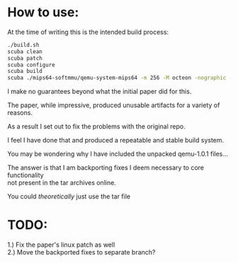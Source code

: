 # How to use:

At the time of writing this is the intended build process:

```bash
./build.sh
scuba clean
scuba patch
scuba configure
scuba build
scuba ./mips64-softmmu/qemu-system-mips64 -m 256 -M octeon -nographic -bios /u-boot-octeon_ebh5610.bin -kernel /vmlinux.64 -append 'coremask=0xfff mem=0 root=/dev/sda2'
```

I make no guarantees beyond what the initial paper did for this.

The paper, while impressive, produced unusable artifacts for a variety of reasons.

As a result I set out to fix the problems with the original repo.

I feel I have done that and produced a repeatable and stable build system.

You may be wondering why I have included the unpacked qemu-1.0.1 files...

The answer is that I am backporting fixes I deem necessary to core functionality  
not present in the tar archives online.  
  
You could *theoretically* just use the tar file

# TODO:
1.) Fix the paper's linux patch as well  
2.) Move the backported fixes to separate branch?  
